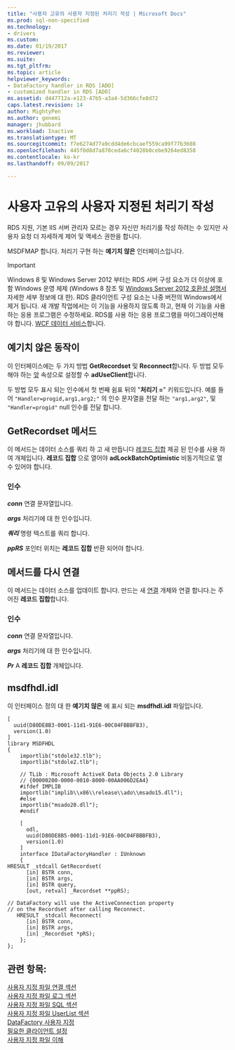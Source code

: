 ```yaml
---
title: "사용자 고유의 사용자 지정된 처리기 작성 | Microsoft Docs"
ms.prod: sql-non-specified
ms.technology:
- drivers
ms.custom: 
ms.date: 01/19/2017
ms.reviewer: 
ms.suite: 
ms.tgt_pltfrm: 
ms.topic: article
helpviewer_keywords:
- DataFactory handler in RDS [ADO]
- customized handler in RDS [ADO]
ms.assetid: d447712a-e123-47b5-a3a4-5d366cfe8d72
caps.latest.revision: 14
author: MightyPen
ms.author: genemi
manager: jhubbard
ms.workload: Inactive
ms.translationtype: MT
ms.sourcegitcommit: f7e6274d77a9cdd4de6cbcaef559ca99f77b3608
ms.openlocfilehash: 445f0d8d7a870ceda6cf4028b0cebe9264ed8358
ms.contentlocale: ko-kr
ms.lasthandoff: 09/09/2017

---
```

# <a name="writing-your-own-customized-handler"></a>사용자 고유의 사용자 지정된 처리기 작성
RDS 지원, 기본 IIS 서버 관리자 모르는 경우 자신만 처리기를 작성 하려는 수 있지만 사용자 요청 더 자세하게 제어 및 액세스 권한을 합니다.  
  
 MSDFMAP 합니다. 처리기 구현 하는 **예기치 않은** 인터페이스입니다.  
  
> [!IMPORTANT]
>  Windows 8 및 Windows Server 2012 부터는 RDS 서버 구성 요소가 더 이상에 포함 Windows 운영 체제 (Windows 8 참조 및 [Windows Server 2012 호환성 설명서](https://www.microsoft.com/en-us/download/details.aspx?id=27416) 자세한 세부 정보에 대 한). RDS 클라이언트 구성 요소는 나중 버전의 Windows에서 제거 됩니다. 새 개발 작업에서는 이 기능을 사용하지 않도록 하고, 현재 이 기능을 사용하는 응용 프로그램은 수정하세요. RDS를 사용 하는 응용 프로그램을 마이그레이션해야 합니다. [WCF 데이터 서비스](http://go.microsoft.com/fwlink/?LinkId=199565)합니다.  
  
## <a name="idatafactoryhandler-interface"></a>예기치 않은 동작이  
 이 인터페이스에는 두 가지 방법 **GetRecordset** 및 **Reconnect**합니다. 두 방법 모두 해야 하는 [앞](../../../ado/reference/ado-api/cursorlocation-property-ado.md) 속성으로 설정할 수 **adUseClient**합니다.  
  
 두 방법 모두 표시 되는 인수에서 첫 번째 쉼표 뒤의 "**처리기 =**" 키워드입니다. 예를 들어 `"Handler=progid,arg1,arg2;"` 의 인수 문자열을 전달 하는 `"arg1,arg2"`, 및 `"Handler=progid"` null 인수를 전달 합니다.  
  
## <a name="getrecordset-method"></a>GetRecordset 메서드  
 이 메서드는 데이터 소스를 쿼리 하 고 새 만듭니다 [레코드 집합](../../../ado/reference/ado-api/recordset-object-ado.md) 제공 된 인수를 사용 하 여 개체입니다. **레코드 집합** 으로 열어야 **adLockBatchOptimistic** 비동기적으로 열 수 있어야 합니다.  
  
### <a name="arguments"></a>인수  
 ***conn*** 연결 문자열입니다.  
  
 ***args*** 처리기에 대 한 인수입니다.  
  
 ***쿼리*** 명령 텍스트를 쿼리 합니다.  
  
 ***ppRS*** 포인터 위치는 **레코드 집합** 반환 되어야 합니다.  
  
## <a name="reconnect-method"></a>메서드를 다시 연결  
 이 메서드는 데이터 소스를 업데이트 합니다. 만드는 새 [연결](../../../ado/reference/ado-api/connection-object-ado.md) 개체와 연결 합니다.는 주어진 **레코드 집합**합니다.  
  
### <a name="arguments"></a>인수  
 ***conn*** 연결 문자열입니다.  
  
 ***args*** 처리기에 대 한 인수입니다.  
  
 ***Pr*** A **레코드 집합** 개체입니다.  
  
## <a name="msdfhdlidl"></a>msdfhdl.idl  
 이 인터페이스 정의 대 한 **예기치 않은** 에 표시 되는 **msdfhdl.idl** 파일입니다.  
  
```  
[  
  uuid(D80DE8B3-0001-11d1-91E6-00C04FBBBFB3),  
  version(1.0)  
]  
library MSDFHDL  
{  
    importlib("stdole32.tlb");  
    importlib("stdole2.tlb");  
  
    // TLib : Microsoft ActiveX Data Objects 2.0 Library  
    // {00000200-0000-0010-8000-00AA006D2EA4}  
    #ifdef IMPLIB  
    importlib("implib\\x86\\release\\ado\\msado15.dll");  
    #else  
    importlib("msado20.dll");  
    #endif  
  
    [  
      odl,  
      uuid(D80DE8B5-0001-11d1-91E6-00C04FBBBFB3),  
      version(1.0)  
    ]  
    interface IDataFactoryHandler : IUnknown  
    {  
HRESULT _stdcall GetRecordset(  
      [in] BSTR conn,  
      [in] BSTR args,  
      [in] BSTR query,  
      [out, retval] _Recordset **ppRS);  
  
// DataFactory will use the ActiveConnection property  
// on the Recordset after calling Reconnect.  
   HRESULT _stdcall Reconnect(  
      [in] BSTR conn,  
      [in] BSTR args,  
      [in] _Recordset *pRS);  
    };  
};  
```  
  
## <a name="see-also"></a>관련 항목:  
 [사용자 지정 파일 연결 섹션](../../../ado/guide/remote-data-service/customization-file-connect-section.md)   
 [사용자 지정 파일 로그 섹션](../../../ado/guide/remote-data-service/customization-file-logs-section.md)   
 [사용자 지정 파일 SQL 섹션](../../../ado/guide/remote-data-service/customization-file-sql-section.md)   
 [사용자 지정 파일 UserList 섹션](../../../ado/guide/remote-data-service/customization-file-userlist-section.md)   
 [DataFactory 사용자 지정](../../../ado/guide/remote-data-service/datafactory-customization.md)   
 [필요한 클라이언트 설정](../../../ado/guide/remote-data-service/required-client-settings.md)   
 [사용자 지정 파일 이해](../../../ado/guide/remote-data-service/understanding-the-customization-file.md)



